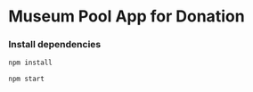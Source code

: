 # Museum Pool App for Donation

### Install dependencies

```bash
npm install
```

```bash
npm start
```
